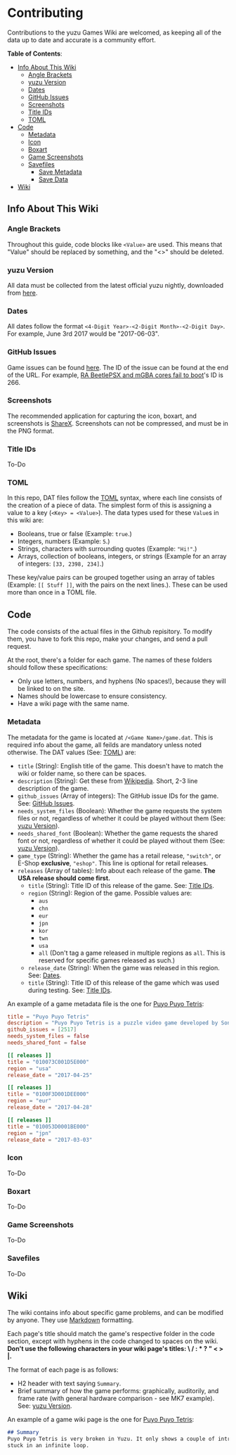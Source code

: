 # Contributing
Contributions to the yuzu Games Wiki are welcomed, as keeping all of the data up to date and accurate is a community effort.

**Table of Contents**:
- [Info About This Wiki](#info-about-this-wiki)
  - [Angle Brackets](#angle-brackets)
  - [yuzu Version](#yuzu-version)
  - [Dates](#dates)
  - [GitHub Issues](#github-issues)
  - [Screenshots](#screenshots)
  - [Title IDs](#title-ids)
  - [TOML](#toml)
- [Code](#code)
  - [Metadata](#metadata)
  - [Icon](#icon)
  - [Boxart](#boxart)
  - [Game Screenshots](#game-screenshots)
  - [Savefiles](#savefiles)
    - [Save Metadata](#save-metadata)
    - [Save Data](#save-data)
- [Wiki](#wiki)

## Info About This Wiki

### Angle Brackets
Throughout this guide, code blocks like `<Value>` are used. This means that "Value" should be replaced by something, and the "<>" should be deleted.

### yuzu Version
All data must be collected from the latest official yuzu nightly, downloaded from [here](https://yuzu-emu.org/downloads/).

### Dates
All dates follow the format `<4-Digit Year>-<2-Digit Month>-<2-Digit Day>`. For example, June 3rd 2017 would be "2017-06-03".

### GitHub Issues
Game issues can be found [here](https://github.com/yuzu-emu/yuzu/issues). The ID of the issue can be found at the end of the URL. For example, [RA BeetlePSX and mGBA cores fail to boot](https://github.com/yuzu-emu/yuzu/issues/266)'s ID is 266.

### Screenshots
The recommended application for capturing the icon, boxart, and screenshots is [ShareX](https://github.com/ShareX/ShareX). Screenshots can not be compressed, and must be in the PNG format.

### Title IDs
To-Do

### TOML
In this repo, DAT files follow the [TOML](https://github.com/toml-lang/toml) syntax, where each line consists of the creation of a piece of data. The simplest form of this is assigning a value to a key (`<Key> = <Value>`). The data types used for these `Value`s in this wiki are:
 - Booleans, true or false (Example: `true`.)
 - Integers, numbers (Example: `5`.)
 - Strings, characters with surrounding quotes (Example: `"Hi!"`.)
 - Arrays, collection of booleans, integers, or strings (Example for an array of integers: `[33, 2398, 234]`.)

These key/value pairs can be grouped together using an array of tables (Example: `[[ Stuff ]]`, with the pairs on the next lines.). These can be used more than once in a TOML file.

## Code
The code consists of the actual files in the Github repisitory. To modify them, you have to fork this repo, make your changes, and send a pull request.

At the root, there's a folder for each game. The names of these folders should follow these specifications:
- Only use letters, numbers, and hyphens (No spaces!), because they will be linked to on the site.
- Names should be lowercase to ensure consistency.
- Have a wiki page with the same name.

### Metadata
The metadata for the game is located at `/<Game Name>/game.dat`. This is required info about the game, all feilds are mandatory unless noted otherwise. The DAT values (See: [TOML](#toml)) are:
- `title` (String): English title of the game. This doesn't have to match the wiki or folder name, so there can be spaces.
- `description` (String): Get these from [Wikipedia](https://en.wikipedia.org/wiki/List_of_Nintendo_Switch_games). Short, 2-3 line description of the game.
- `github_issues` (Array of integers): The GitHub issue IDs for the game. See: [GitHub Issues](#github-issues).
- `needs_system_files` (Boolean): Whether the game requests the system files or not, regardless of whether it could be played without them (See: [yuzu Version](#yuzu-version)).
- `needs_shared_font` (Boolean): Whether the game requests the shared font or not, regardless of whether it could be played without them (See: [yuzu Version](#yuzu-version)).
- `game_type` (String): Whether the game has a retail release, `"switch"`, or E-Shop **exclusive**, `"eshop"`. This line is optional for retail releases.
- `releases` (Array of tables): Info about each release of the game. **The USA release should come first.**
  - `title` (String): Title ID of this release of the game. See: [Title IDs](#title-ids).
  - `region` (String): Region of the game. Possible values are:
    - `aus`
    - `chn`
    - `eur`
    - `jpn`
    - `kor`
    - `twn`
    - `usa`
    - `all` (Don't tag a game released in multiple regions as `all`. This is reserved for specific games released as such.)
  - `release_date` (String): When the game was released in this region. See: [Dates](#dates).
  - `title` (String): Title ID of this release of the game which was used during testing. See: [Title IDs](#title-ids).

An example of a game metadata file is the one for [Puyo Puyo Tetris](https://github.com/yuzu-emu/yuzu-games-wiki/blob/master/games/puyo-puyo-tetris/game.dat):
```toml
title = "Puyo Puyo Tetris"
description = "Puyo Puyo Tetris is a puzzle video game developed by Sonic Team and published by Sega. The game is a crossover between the Puyo Puyo series and the Tetris franchise, and features various gameplay modes incorporating both aspects."
github_issues = [2517]
needs_system_files = false
needs_shared_font = false

[[ releases ]]
title = "010073C001D5E000"
region = "usa"
release_date = "2017-04-25"

[[ releases ]]
title = "0100F3D001DEE000"
region = "eur"
release_date = "2017-04-28"

[[ releases ]]
title = "010053D0001BE000"
region = "jpn"
release_date = "2017-03-03"
```

### Icon
To-Do

### Boxart
To-Do

### Game Screenshots
To-Do

### Savefiles
To-Do

## Wiki
The wiki contains info about specific game problems, and can be modified by anyone. They use [Markdown](https://guides.github.com/features/mastering-markdown/) formatting.

Each page's title should match the game's respective folder in the code section, except with hyphens in the code changed to spaces on the wiki. **Don't use the following characters in your wiki page's titles: \ / : * ? " < > |.**

The format of each page is as follows:
- H2 header with text saying `Summary`.
- Brief summary of how the game performs: graphically, auditorily, and frame rate (with general hardware comparison - see MK7 example). See: [yuzu Version](#yuzu-version).

An example of a game wiki page is the one for [Puyo Puyo Tetris](https://github.com/yuzu-emu/yuzu-games-wiki/wiki/puyo-puyo-tetris):
```markdown
## Summary
Puyo Puyo Tetris is very broken in Yuzu. It only shows a couple of intro logos before gettings
stuck in an infinite loop.
```
